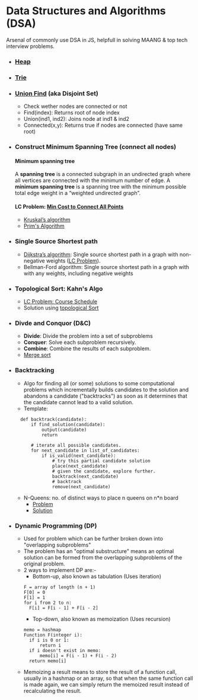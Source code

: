# Data Structures and Algorithms (DSA)
Arsenal of commonly use DSA in JS, helpfull in solving MAANG & top tech interview problems.

- ### [Heap](https://github.com/akshaykhanna/DSA/blob/main/Heap.js)
- ### [Trie](https://github.com/akshaykhanna/DSA/blob/main/Trie.js)
- ### [Union Find](https://github.com/akshaykhanna/DSA/blob/main/UnionFind.js) (aka Disjoint Set)
  -  Check wether nodes are connected or not
  -  Find(index): Returns root of node index
  -  Union(ind1, ind2): Joins node at ind1 & ind2
  -  Connected(x,y): Returns true if nodes are connected (have same root)   
- ### Construct Minimum Spanning Tree (connect all nodes)
  #### Minimum spanning tree
  A **spanning tree** is a connected subgraph in an undirected graph where all vertices are connected with the minimum number of edge.
  A **minimum spanning tree** is a spanning tree with the minimum possible total edge weight in a “weighted undirected graph”.
  #### LC Problem: [Min Cost to Connect All Points](https://leetcode.com/problems/min-cost-to-connect-all-points/)
  - [Kruskal’s algorithm](https://github.com/akshaykhanna/DSA/blob/main/KruskalAlgo.js)
  - [Prim's Algorithm](https://github.com/akshaykhanna/DSA/blob/main/PrimAlgo.js)
- ### Single Source Shortest path
  - [Dijkstra’s algorithm](https://github.com/akshaykhanna/DSA/blob/main/DijkstraAlgo.js): Single source shortest path in a graph with non-negative weights ([LC Problem](https://leetcode.com/problems/network-delay-time/)).
  - Bellman-Ford algorithm: Single source shortest path in a graph with with any weights, including negative weights
- ### Topological Sort: Kahn's Algo
  - [LC Problem: Course Schedule](https://leetcode.com/problems/course-schedule-ii/)
  - Solution using [topological Sort](https://github.com/akshaykhanna/DSA/blob/main/TopologicalSort.js)
- ### Divde and Conquor (D&C)
  - **Divide**: Divide the problem into a set of subproblems
  - **Conquer**: Solve each subproblem recursively.
  - **Combine**: Combine the results of each subproblem.
  - [Merge sort](https://github.com/akshaykhanna/DSA/blob/main/MergeSort.js)
- ### Backtracking
  - Algo for finding all (or some) solutions to some computational problems which incrementally builds candidates to the solution and abandons a candidate ("backtracks") as soon as it determines that the candidate cannot lead to a valid solution.
  - Template: 
  ```
    def backtrack(candidate):
        if find_solution(candidate):
            output(candidate)
            return

        # iterate all possible candidates.
        for next_candidate in list_of_candidates:
            if is_valid(next_candidate):
                # try this partial candidate solution
                place(next_candidate)
                # given the candidate, explore further.
                backtrack(next_candidate)
                # backtrack
                remove(next_candidate)
   ```
  - N-Queens: no. of distinct ways to place n queens on n*n board
    - [Problem](https://leetcode.com/problems/n-queens-ii/)
    - [Solution](https://github.com/akshaykhanna/DSA/blob/main/Backtracking_N-Queens.js) 
- ### Dynamic Programming (DP)
  - Used for problem which can be further broken down into "overlapping subproblems"
  - The problem has an "optimal substructure" means an optimal solution can be formed from the overlapping subproblems of the original problem.
  - 2 ways to implement DP are:-
    - Bottom-up, also known as tabulation (Uses iteration)
    ```
    F = array of length (n + 1)
    F[0] = 0
    F[1] = 1
    for i from 2 to n:
      F[i] = F[i - 1] + F[i - 2]
    ```
    - Top-down, also known as memoization (Uses recursion)
    ```
    memo = hashmap
    Function F(integer i):
      if i is 0 or 1: 
          return i
      if i doesn't exist in memo:
          memo[i] = F(i - 1) + F(i - 2)
      return memo[i]
    ```
  - Memoizing a result means to store the result of a function call, usually in a hashmap or an array, so that when the same function call is made again, we can simply return the memoized result instead of recalculating the result.


